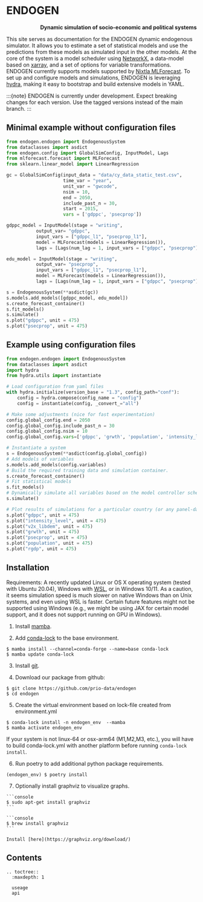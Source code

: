 # ENDOGEN
  **<div style="text-align: right">Dynamic simulation of socio-economic and political systems</div>**

This site serves as documentation for the ENDOGEN dynamic endogenous simulator. It allows you to estimate a set of statistical models and use the predictions from these models as simulated input in the other models. At the core of the system is a model scheduler using [NetworkX](https://networkx.org/), a data-model based on [xarray](https://docs.xarray.dev/en/stable/index.html), and a set of options for variable transformations. ENDOGEN currently supports models supported by [Nixtla MLForecast](https://nixtla.github.io/mlforecast/). To set up and configure models and simulations, ENDOGEN is leveraging [hydra](https://hydra.cc/), making it easy to bootstrap and build extensive models in YAML.

:::{note}
ENDOGEN is currently under development. Expect breaking changes for each version. Use the tagged versions instead of the main branch.
:::

## Minimal example without configuration files

```python
from endogen.endogen import EndogenousSystem
from dataclasses import asdict
from endogen.config import GlobalSimConfig, InputModel, Lags
from mlforecast.forecast import MLForecast
from sklearn.linear_model import LinearRegression

gc = GlobalSimConfig(input_data = "data/cy_data_static_test.csv",
                     time_var = "year",
                     unit_var = "gwcode",
                     nsim = 10,
                     end = 2050,
                     include_past_n = 30,
                     start = 2015,
                     vars = ['gdppc', 'psecprop'])

gdppc_model = InputModel(stage = "writing",
           output_var= "gdppc",
           input_vars = ["gdppc_l1", "psecprop_l1"],
           model = MLForecast(models = LinearRegression()),
           lags = [Lags(num_lag = 1, input_vars = ["gdppc", "psecprop"])])

edu_model = InputModel(stage = "writing",
           output_var= "psecprop",
           input_vars = ["gdppc_l1", "psecprop_l1"],
           model = MLForecast(models = LinearRegression()),
           lags = [Lags(num_lag = 1, input_vars = ["gdppc", "psecprop"])])

s = EndogenousSystem(**asdict(gc))
s.models.add_models([gdppc_model, edu_model])
s.create_forecast_container()
s.fit_models()
s.simulate()
s.plot("gdppc", unit = 475)
s.plot("psecprop", unit = 475)
```

## Example using configuration files

```python
from endogen.endogen import EndogenousSystem
from dataclasses import asdict
import hydra
from hydra.utils import instantiate

# Load configuration from yaml files
with hydra.initialize(version_base = "1.3", config_path="conf"):
    config = hydra.compose(config_name = "config")
    config = instantiate(config, _convert_="all")

# Make some adjustments (nice for fast experimentation)
config.global_config.end = 2050
config.global_config.include_past_n = 30
config.global_config.nsim = 10
config.global_config.vars=['gdppc', 'grwth', 'population', 'intensity_level', 'v2x_libdem', 'psecprop', "rgdp"]

# Instantiate a system
s = EndogenousSystem(**asdict(config.global_config))
# Add models of variables
s.models.add_models(config.variables)
# Build the required training data and simulation container.
s.create_forecast_container()
# Fit statistical models
s.fit_models()
# Dynamically simulate all variables based on the model controller schedule
s.simulate()

# Plot results of simulations for a particular country (or any panel-data you would like to use)
s.plot("gdppc", unit = 475)
s.plot("intensity_level", unit = 475)
s.plot("v2x_libdem", unit = 475)
s.plot("grwth", unit = 475)
s.plot("psecprop", unit = 475)
s.plot("population", unit = 475)
s.plot("rgdp", unit = 475)
```

## Installation

Requirements: A recently updated Linux or OS X operating system (tested with Ubuntu 20.04), Windows with [WSL](https://learn.microsoft.com/en-us/windows/wsl/install), or in Windows 10/11. As a caution, it seems simulation speed is much slower on native Windows than on Unix systems, and even using WSL is faster. Certain future features might not be supported using Windows (e.g., we might be using JAX for certain model support, and it does not support running on GPU in Windows).

1. Install [mamba](https://github.com/conda-forge/miniforge#mambaforge).

2. Add [conda-lock](https://github.com/conda/conda-lock) to the base environment.

``` console
$ mamba install --channel=conda-forge --name=base conda-lock
$ mamba update conda-lock
```

3. Install [git](https://git-scm.com/downloads).

4. Download our package from github:

```console
$ git clone https://github.com/prio-data/endogen
$ cd endogen
```

5. Create the virtual environment based on lock-file created from environment.yml

``` console
$ conda-lock install -n endogen_env  --mamba
$ mamba activate endogen_env
```

If your system is not linux-64 or osx-arm64 (M1,M2,M3, etc.), you will have to build conda-lock.yml with another platform before running `conda-lock install`.

6. Run poetry to add additional python package requirements.

```console
(endogen_env) $ poetry install
```

7. Optionally install graphviz to visualize graphs.

````{tab} Linux
```console
$ sudo apt-get install graphviz
```
````

````{tab} OS X
```console
$ brew install graphviz
```
````

````{tab} Windows 10+
Install [here](https://graphviz.org/download/)
````

## Contents

```{eval-rst}
.. toctree::
  :maxdepth: 1
 
  useage
  api
```